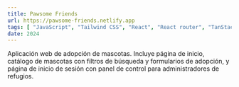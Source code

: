 ```yaml
---
title: Pawsome Friends
url: https://pawsome-friends.netlify.app
tags: [ "JavaScript", "Tailwind CSS", "React", "React router", "TanStack Query", "Zustand", "Shadcn-ui", "Mongo", "Express"]
date: 2024
---
```


Aplicación web de adopción de mascotas. Incluye página de inicio, catálogo de mascotas con filtros de búsqueda y formularios de adopción, y página de inicio de sesión con panel de control para administradores de refugios.
